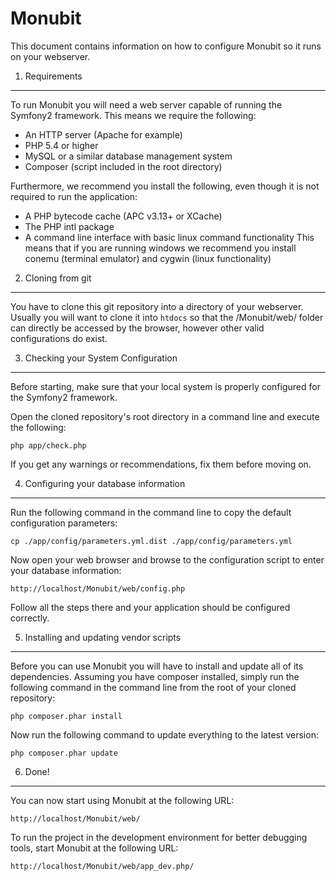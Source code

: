 Monubit
========================

This document contains information on how to configure Monubit so it
runs on your webserver.

1) Requirements
----------------------------------
To run Monubit you will need a web server capable of running the Symfony2
framework. This means we require the following:

* An HTTP server (Apache for example)
* PHP 5.4 or higher
* MySQL or a similar database management system
* Composer (script included in the root directory)

Furthermore, we recommend you install the following, even though it is
not required to run the application:

* A PHP bytecode cache (APC v3.13+ or XCache)
* The PHP intl package
* A command line interface with basic linux command functionality
  This means that if you are running windows we recommend you install
  conemu (terminal emulator) and cygwin (linux functionality)

2) Cloning from git
----------------------------------

You have to clone this git repository into a directory of your webserver.
Usually you will want to clone it into `htdocs` so that the /Monubit/web/
folder can directly be accessed by the browser, however other valid 
configurations do exist.

3) Checking your System Configuration
-------------------------------------

Before starting, make sure that your local system is properly configured
for the Symfony2 framework.

Open the cloned repository's root directory in a command line and execute
the following:

    php app/check.php

If you get any warnings or recommendations, fix them before moving on.

4) Configuring your database information
--------------------------------

Run the following command in the command line to copy the default
configuration parameters:

    cp ./app/config/parameters.yml.dist ./app/config/parameters.yml

Now open your web browser and browse to the configuration script
to enter your database information:

    http://localhost/Monubit/web/config.php

Follow all the steps there and your application should be configured
correctly.

5) Installing and updating vendor scripts
-------------------------------

Before you can use Monubit you will have to install and update all
of its dependencies. Assuming you have composer installed, simply
run the following command in the command line from the root of your
cloned repository:

    php composer.phar install
    
Now run the following command to update everything to the latest
version:

    php composer.phar update

6) Done!
---------------

You can now start using Monubit at the following URL:

	http://localhost/Monubit/web/
	
To run the project in the development environment for better
debugging tools, start Monubit at the following URL:

	http://localhost/Monubit/web/app_dev.php/


